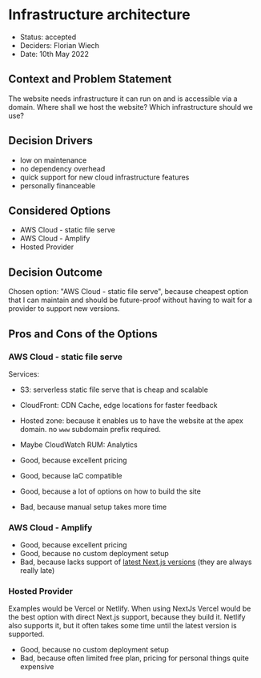 # Infrastructure architecture

* Status: accepted
* Deciders: Florian Wiech
* Date: 10th May 2022

## Context and Problem Statement

The website needs infrastructure it can run on and is accessible via a domain.
Where shall we host the website? Which infrastructure should we use?

## Decision Drivers

* low on maintenance
* no dependency overhead
* quick support for new cloud infrastructure features
* personally financeable

## Considered Options

* AWS Cloud - static file serve
* AWS Cloud - Amplify
* Hosted Provider

## Decision Outcome

Chosen option: "AWS Cloud - static file serve", because cheapest option that I can maintain and should be future-proof without having to wait for a provider to support new versions.

## Pros and Cons of the Options

### AWS Cloud - static file serve

Services:
* S3: serverless static file serve that is cheap and scalable
* CloudFront: CDN Cache, edge locations for faster feedback
* Hosted zone: because it enables us to have the website at the apex domain. no `www` subdomain prefix required.
* Maybe CloudWatch RUM: Analytics

* Good, because excellent pricing
* Good, because IaC compatible
* Good, because a lot of options on how to build the site
* Bad, because manual setup takes more time

### AWS Cloud - Amplify

* Good, because excellent pricing
* Good, because no custom deployment setup
* Bad, because lacks support of [latest Next.js versions](https://github.com/aws-amplify/amplify-hosting/issues/2343) (they are always really late)

### Hosted Provider

Examples would be Vercel or Netlify.
When using NextJs Vercel would be the best option with direct Next.js support, because they build it.
Netlify also supports it, but it often takes some time until the latest version is supported.

* Good, because no custom deployment setup
* Bad, because often limited free plan, pricing for personal things quite expensive
